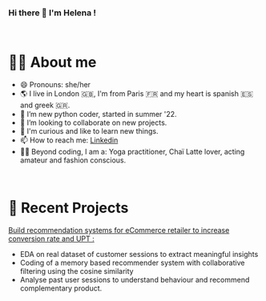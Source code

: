 ### Hi there 👋 I'm Helena !

<br />

# :woman_technologist: About me

- 😄 Pronouns: she/her
- 🌎 I live in London 🇬🇧, I'm from Paris 🇫🇷 and my heart is spanish 🇪🇸 and greek 🇬🇷.
- 🌱 I’m new python coder, started in summer '22.
- 👯 I’m looking to collaborate on new projects.
- 🧠 I'm curious and like to learn new things.
- 📫 How to reach me: [Linkedin](https://www.linkedin.com/in/helena-antoniadis-290582/)
- 🧘‍♀️ Beyond coding, I am a: Yoga practitioner, Chaï Latte lover, acting amateur and fashion conscious.

<br />

# 📝 Recent Projects
[Build recommendation systems for eCommerce retailer to increase conversion rate and UPT :](https://github.com/sailormoonvicky/eCommerce)<br>
-	EDA on real dataset of customer sessions to extract meaningful insights
-	Coding of a memory based recommender system with collaborative filtering using the cosine similarity
-	Analyse past user sessions to understand behaviour and recommend complementary product.



